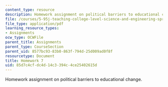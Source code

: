 ```yaml
---
content_type: resource
description: Homework assignment on political barriers to educational change.
file: /courses/5-95j-teaching-college-level-science-and-engineering-spring-2009/85d7c4cfdc4d14c3394c4ce25402615d_MIT5_95js09_hw07.pdf
file_type: application/pdf
learning_resource_types:
- Assignments
ocw_type: OCWFile
parent_title: Assignments
parent_type: CourseSection
parent_uid: 8577bc93-83b0-863f-794d-25d009ad0f8f
resourcetype: Document
title: Homework 7
uid: 85d7c4cf-dc4d-14c3-394c-4ce25402615d
---
```

Homework assignment on political barriers to educational change.